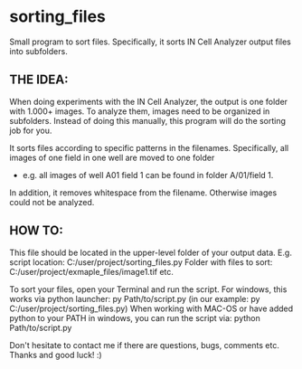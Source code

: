 # sorting_files
Small program to sort files. Specifically, it sorts IN Cell Analyzer output files into subfolders.

## THE IDEA:
When doing experiments with the IN Cell Analyzer, the output is one folder with 1.000+ images.
To analyze them, images need to be organized in subfolders. Instead of doing this manually, this program will do the sorting job for you.

It sorts files according to specific patterns in the filenames. Specifically, all images of one field in one well are moved to one folder
- e.g. all images of well A01 field 1 can be found in folder A/01/field 1.

In addition, it removes whitespace from the filename. Otherwise images could not be analyzed.

## HOW TO:
This file should be located in the upper-level folder of your output data.
E.g. script location:       C:/user/project/sorting_files.py
Folder with files to sort:  C:/user/project/exmaple_files/image1.tif etc.

To sort your files, open your Terminal and run the script.
For windows, this works via python launcher:
    py  Path/to/script.py (in our example: py C:/user/project/sorting_files.py)
When working with MAC-OS or have added python to your PATH in windows, you can run the script via:
    python Path/to/script.py

Don't hesitate to contact me if there are questions, bugs, comments etc. Thanks and good luck! :)
